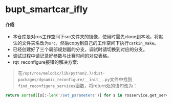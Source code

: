# bupt_smartcar_ifly

#### 介绍
+ 本仓库是对ros工作空间下src文件夹的镜像，使用时需先clone到本地，将默认的文件夹名改为`src`，然后copy到自己的工作空间下执行`catkin_make`。
+ 已经创建好了三个局部规划器的分支，调试时请切换到对应的分支。
+ 调试过程中请记录好参数与比赛时间的对应表格。
+ rqt_reconfigure报错的解决方案:
> 在`/opt/ros/melodic/lib/python2.7/dist-packages/dynamic_reconfigure/__init__.py`文件中找到`find_reconfigure_services`函数，将return处的语句改为：
```python
return sorted([s[:-len('/set_parameters')] for s in rosservice.get_service_list() if s.endswith('/set_parameters') and s != '/set_parameters'])
```